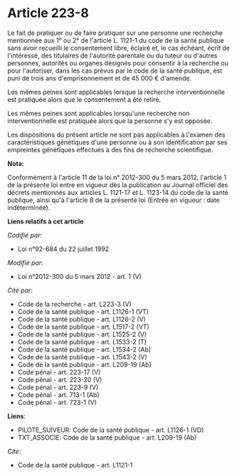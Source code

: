 # Article 223-8

Le fait de pratiquer ou de faire pratiquer sur une personne une recherche mentionnée aux 1° ou 2° de l'article L. 1121-1 du
code de la santé publique sans avoir recueilli le consentement libre, éclairé et, le cas échéant, écrit de l'intéressé, des
titulaires de l'autorité parentale ou du tuteur ou d'autres personnes, autorités ou organes désignés pour consentir à la
recherche ou pour l'autoriser, dans les cas prévus par le code de la santé publique, est puni de trois ans d'emprisonnement
et de 45 000 € d'amende. 

Les mêmes peines sont applicables lorsque la recherche interventionnelle est pratiquée alors que le consentement a été
retiré. 

Les mêmes peines sont applicables lorsqu'une recherche non interventionnelle est pratiquée alors que la personne s'y est
opposée. 

Les dispositions du présent article ne sont pas applicables à l'examen des caractéristiques génétiques d'une personne ou à
son identification par ses empreintes génétiques effectués à des fins de recherche scientifique.

**Nota:**

Conformément à l'article 11 de la loi n° 2012-300 du 5 mars 2012, l'article 1 de la présente loi entre en vigueur dès la
publication au Journal officiel des décrets mentionnés aux articles L. 1121-17 et L. 1123-14 du code de la santé publique,
ainsi qu'à l'article 8 de la présente loi (Entrée en vigueur : date indéterminée).

**Liens relatifs à cet article**

_Codifié par_:

  - Loi n°92-684 du 22 juillet 1992

_Modifié par_:

  - Loi n°2012-300 du 5 mars 2012 - art. 1 (V)

_Cité par_:

  - Code de la recherche - art. L223-3 (V)
  - Code de la santé publique - art. L1126-1 (VT)
  - Code de la santé publique - art. L1126-2 (V)
  - Code de la santé publique - art. L1517-2 (VT)
  - Code de la santé publique - art. L1525-2 (V)
  - Code de la santé publique - art. L1533-2 (T)
  - Code de la santé publique - art. L1534-2 (Ab)
  - Code de la santé publique - art. L1543-2 (V)
  - Code de la santé publique - art. L209-19 (Ab)
  - Code pénal - art. 223-17 (V)
  - Code pénal - art. 223-20 (V)
  - Code pénal - art. 223-9 (V)
  - Code pénal - art. 713-1 (Ab)
  - Code pénal - art. 723-1 (V)

**Liens**:

  - PILOTE_SUIVEUR: Code de la santé publique - art. L1126-1 (VD)
  - TXT_ASSOCIE: Code de la santé publique - art. L209-19 (Ab)

_Cite_:

  - Code de la santé publique - art. L1121-1
